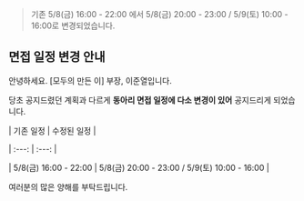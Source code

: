 > 기존 5/8(금) 16:00 - 22:00 에서 5/8(금) 20:00 - 23:00 / 5/9(토) 10:00 - 16:00로 변경되었습니다.

<!-- more -->

면접 일정 변경 안내
-------------------

안녕하세요. [모두의 만든 이] 부장, 이준열입니다.

당초 공지드렸던 계획과 다르게 **동아리 면접 일정에 다소 변경이 있어** 공지드리게 되었습니다.

| 기존 일정 | 수정된 일정 |

| :---: | :---: |

| 5/8(금) 16:00 - 22:00 | 5/8(금) 20:00 - 23:00 / 5/9(토) 10:00 - 16:00 |

여러분의 많은 양해를 부탁드립니다.
